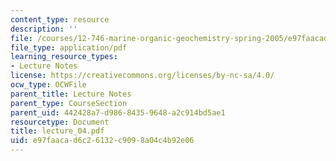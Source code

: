 ```yaml
---
content_type: resource
description: ''
file: /courses/12-746-marine-organic-geochemistry-spring-2005/e97faacad6c26132c9098a04c4b92e06_lecture_04.pdf
file_type: application/pdf
learning_resource_types:
- Lecture Notes
license: https://creativecommons.org/licenses/by-nc-sa/4.0/
ocw_type: OCWFile
parent_title: Lecture Notes
parent_type: CourseSection
parent_uid: 442428a7-d986-8435-9648-a2c914bd5ae1
resourcetype: Document
title: lecture_04.pdf
uid: e97faaca-d6c2-6132-c909-8a04c4b92e06
---
```

